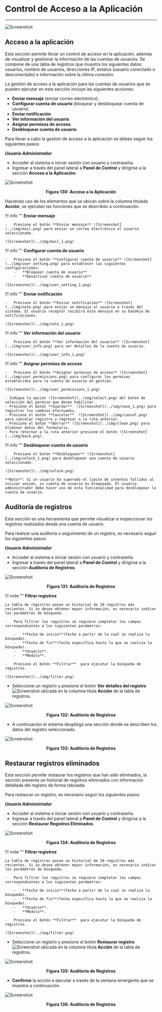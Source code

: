 # Control de Acceso a la Aplicación  
***********************************

![Screenshot](../img/logokavac.png#imagen)

## Acceso a la aplicación

Esta sección permite llevar un control de acceso en la aplicación, además de visualizar y gestionar la información de las cuentas de usuarios. Se compone de una tabla de registros que muestra los siguientes datos: usuarios, nombre de usuarios, direcciones IP, estatus (usuario conectado o desconectado) e información sobre la última conexión.  

La gestión de acceso a la aplicación para las cuentas de usuarios que se pueden ejecutar en esta sección incluye las siguientes acciones:

-   **Enviar mensaje** (enviar correo electrónico).
-   **Configurar cuenta de usuario** (bloquear y desbloquear cuenta de usuario).   
-   **Enviar notificación**. 
-   **Ver información del usuario**. 
-   **Asignar permisos de acceso**. 
-   **Desbloquear cuenta de usuario**.


Para llevar a cabo la gestión de acceso a la aplicación se deben seguir los siguientes pasos:

***Usuario Administrador***   

-   Acceder al sistema e iniciar sesión con usuario y contraseña.
-   Ingresar a través del panel lateral a **Panel de Control** y dirigirse a la sección **Acceso a la Aplicación**.


![Screenshot](../img/figure_33.png)<div style="text-align: center;font-weight: bold">Figura 130: Acceso a la Aplicación</div>

Haciendo uso de los elementos que se ubican sobre la columna titulada **Acción**, se ejecutan las funciones que se describen a continuación.

!!! info ""
    **Enviar mensaje** 

    -   Presione el botón **Enviar mensaje** ![Screenshot](../img/mail.png) para enviar un correo electrónico al usuario seleccionado.

    ![Screenshot](../img/mail_1.png)  

!!! info ""
    **Configurar cuenta de usuario** 

    -   Presione el botón **Configurar cuenta de usuario** ![Screenshot](../img/user_setting.png) para establecer las siguientes configuraciones:
        -   **Bloquear cuenta de usuario**
        -   **Desactivar cuenta de usuario** 
        
    ![Screenshot](../img/user_setting_1.png)

!!! info ""
    **Enviar notificación** 

    -   Presione el botón **Enviar notificación** ![Screenshot](../img/note.png) para enviar un mensaje al usuario a través del sistema. El usuario receptor recibirá este mensaje en su bandeja de notificaciones.

    ![Screenshot](../img/note_1.png)

!!! info ""
    **Ver información del usuario**  

    -   Presione el botón **Ver información del usuario** ![Screenshot](../img/user_info.png) para ver detalles de la cuenta de usuario. 

    ![Screenshot](../img/user_info_1.png)

!!! info ""
    **Asignar permisos de acceso**      

    -   Presione el botón **Asignar permisos de acceso** ![Screenshot](../img/user_permissions.png) para configurar los permisos establecidos para la cuenta de usuario en gestión. 

    ![Screenshot](../img/user_permissions_1.png)

    - Indique la opción ![Screenshot](../img/select.png) del botón de selección del permiso que desee habilitar.
    - Presione el botón **Guardar**  ![Screenshot](../img/save_1.png) para registrar los cambios efectuados.
    - Presione el botón **Cancelar**  ![Screenshot](../img/cancel.png) para cancelar registro y regresar a la ruta anterior.
    - Presione el botón **Borrar** ![Screenshot](../img/clean.png) para eliminar datos del formulario.
    - Para retornar a la ruta anterior presione el botón ![Screenshot](../img/back.png).
 
!!! info ""
    **Desbloquear cuenta de usuario**
    
    -   Presione el botón **Desbloquear** ![Screenshot](../img/unlock_1.png) para desbloquear una cuenta de usuario seleccionada. 

    ![Screenshot](../img/unlock.png)

    **Nota**: Si un usuario ha superado el limite de intentos fallidos al iniciar sesión, su cuenta de usuario es bloqueada. El usuario administrador debe hacer uso de esta funcionalidad para desbloquear la cuenta de usuario.

## Auditoría de registros 


Esta sección es una herramienta que permite visualizar e inspeccionar los registros realizados desde una cuenta de usuario.   

Para realizar una auditoría o seguimiento de un registro, es necesario seguir los siguientes pasos: 

***Usuario Administrador***

-   Acceder al sistema e iniciar sesión con usuario y contraseña.
-   Ingresar a través del panel lateral a **Panel de Control** y dirigirse a la sección **Auditoría de Registros**.

![Screenshot](../img/figure_34.png)<div style="text-align: center;font-weight: bold">Figura 131: Auditoría de Registros</div>

!!! note ""
    **Filtrar registros**

    La tabla de registros posee un historial de 20 registros más recientes. Si se desea obtener mayor información, es necesario indicar los parámetros de búsqueda. 

    -   Para filtrar los registros se requiere completar los campos correspondientes a los siguientes parámetros: 

        -   **Fecha de inicio**(fecha a partir de la cual se realiza la búsqueda). 
        -   **Fecha de fin**(fecha específica hasta la que se realiza la búsqueda). 
        -   **Usuario**.
        -   **Módulo**.  
    
    -   Presione el botón **Filtrar**  para ejecutar la búsqueda de registros.

    ![Screenshot](../img/filter.png)


-   Seleccione un registro y presione el botón **Ver detalles del registro** ![Screenshot](../img/see.png) ubicada en la columna titula **Acción** de la tabla de registros.

![Screenshot](../img/figure_34_1.png)<div style="text-align: center;font-weight: bold">Figura 132: Auditoría de Registros</div>

-   A continuación el sistema despliega una sección donde se describen los datos del registro seleccionado. 

![Screenshot](../img/figure_34_2.png)<div style="text-align: center;font-weight: bold">Figura 133: Auditoría de Registros</div>

## Restaurar registros eliminados 

Esta sección permite restaurar los registros que han sido eliminados, la sección presenta un historial de registros eliminados con información detallada del registro de forma tabulada.  

Para restaurar un registro, es necesario seguir los siguientes pasos: 

***Usuario Administrador***

-   Acceder al sistema e iniciar sesión con usuario y contraseña.
-   Ingresar a través del panel lateral a **Panel de Control** y dirigirse a la sección **Restaurar Registros Eliminados**.

![Screenshot](../img/figure_35.png)<div style="text-align: center;font-weight: bold">Figura 134: Auditoría de Registros</div>

!!! note ""
    **Filtrar registros**

    La tabla de registros posee un historial de 20 registros más recientes. Si se desea obtener mayor información, es necesario indicar los parámetros de búsqueda. 

    -   Para filtrar los registros se requiere completar los campos correspondientes a los siguientes parámetros: 

        -   **Fecha de inicio**(fecha a partir de la cual se realiza la búsqueda). 
        -   **Fecha de fin**(fecha específica hasta la que se realiza la búsqueda). 
        -   **Usuario**.
        -   **Módulo**.  
    
    -   Presione el botón **Filtrar**  para ejecutar la búsqueda de registros.

    ![Screenshot](../img/filter.png)


-   Seleccione un registro y presione el botón **Restaurar registro** ![Screenshot](../img/restore.png) ubicada en la columna titula **Acción** de la tabla de registros.

![Screenshot](../img/figure_35_1.png)<div style="text-align: center;font-weight: bold">Figura 135: Auditoría de Registros</div>

-   **Confirme** la acción a ejecutar a través de la ventana emergente que se muestra a continuación. 

![Screenshot](../img/figure_35_2.png)<div style="text-align: center;font-weight: bold">Figura 136: Auditoría de Registros</div>








